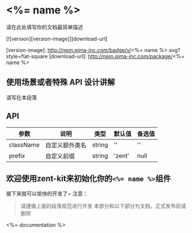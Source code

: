 # <%= name %>

请在此处填写你的文档最简单描述

[![version][version-image]][download-url]

[version-image]: http://npm.qima-inc.com/badge/v/<%= name %>.svg?style=flat-square
[download-url]: http://npm.qima-inc.com/package/<%= name %>

## 使用场景或者特殊 API 设计讲解

请写在本段落

## API

| 参数 | 说明 | 类型 | 默认值 | 备选值 |
|------|------|------|--------|--------|
| className | 自定义额外类名 | string | '' | '' |
| prefix | 自定义前缀 | string | 'zent' | null |



## 欢迎使用zent-kit来初始化你的`<%= name %>`组件

接下来就可以愉快的开发了~ 注意：

> 请遵循上面的段落规范进行开发
> 本部分和以下部分为文档，正式发布前请删除

<%= documentation %>
